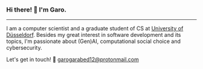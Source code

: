 ### Hi there! 👋 I'm Garo.

<hr>

I am a computer scientist and a graduate student of CS at [University of Düsseldorf](https://www.hhu.de). Besides my great interest in software development and its topics, I'm passionate about (Gen)AI, computational social choice and cybersecurity.


<!-- [![Top Langs](https://github-readme-stats.vercel.app/api/top-langs/?username=garogarabed12)](https://github.com/anuraghazra/github-readme-stats) -->


Let's get in touch! :e-mail: <garogarabed12@protonmail.com>
